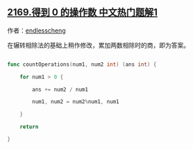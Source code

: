 ## [2169.得到 0 的操作数 中文热门题解1](https://leetcode.cn/problems/count-operations-to-obtain-zero/solutions/100000/olog-zhan-zhuan-xiang-chu-fa-by-endlessc-vxq0)

作者：[endlesscheng](https://leetcode.cn/u/endlesscheng)

在辗转相除法的基础上稍作修改，累加两数相除时的商，即为答案。

```go
func countOperations(num1, num2 int) (ans int) {
	for num1 > 0 {
		ans += num2 / num1
		num1, num2 = num2%num1, num1
	}
	return
}
```